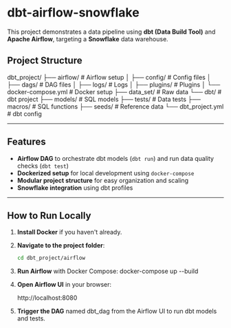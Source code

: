 # dbt-airflow-snowflake

This project demonstrates a data pipeline using **dbt (Data Build Tool)** and **Apache Airflow**, targeting a **Snowflake** data warehouse.

## Project Structure

dbt_project/
├── airflow/                 # Airflow setup
│   ├── config/              # Config files
│   ├── dags/                # DAG files
│   ├── logs/                # Logs
│   ├── plugins/             # Plugins
│   └── docker-compose.yml   # Docker setup
├── data_set/                # Raw data
└── dbt/                     # dbt project
    ├── models/              # SQL models
    ├── tests/               # Data tests
    ├── macros/              # SQL functions
    ├── seeds/               # Reference data
    └── dbt_project.yml      # dbt config

---

## Features

- **Airflow DAG** to orchestrate dbt models (`dbt run`) and run data quality checks (`dbt test`)
- **Dockerized setup** for local development using `docker-compose`
- **Modular project structure** for easy organization and scaling
- **Snowflake integration** using dbt profiles

---

## How to Run Locally

1. **Install Docker** if you haven't already.
2. **Navigate to the project folder**:
   ```bash
   cd dbt_project/airflow
3. **Run Airflow** with Docker Compose:
   docker-compose up --build
4. **Open Airflow UI** in your browser:
   
   http://localhost:8080
5. **Trigger the DAG** named dbt_dag from the Airflow UI to run dbt models and tests.

